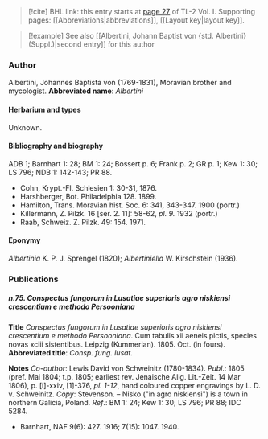 > [!cite] BHL link: this entry starts at [page 27](https://www.biodiversitylibrary.org/page/33120158) of TL-2 Vol. I.
> Supporting pages: [[Abbreviations|abbreviations]], [[Layout key|layout key]].

> [!example] See also [[Albertini, Johann Baptist von {std. Albertini} (Suppl.)|second entry]] for this author

### Author

Albertini, Johannes Baptista von (1769-1831), Moravian brother and mycologist. 
**Abbreviated name**: *Albertini*

#### Herbarium and types

Unknown.

#### Bibliography and biography

ADB 1; Barnhart 1: 28; BM 1: 24; Bossert p. 6; Frank p. 2; GR p. 1; Kew 1: 30; LS 796; NDB 1: 142-143; PR 88.
- Cohn, Krypt.-Fl. Schlesien 1: 30-31, 1876.
- Harshberger, Bot. Philadelphia 128. 1899.
- Hamilton, Trans. Moravian hist. Soc. 6: 341, 343-347. 1900 (portr.)
- Killermann, Z. Pilzk. 16 \[ser. 2. 11\]: 58-62, *pl. 9.* 1932 (portr.)
- Raab, Schweiz. Z. Pilzk. 49: 154. 1971.

#### Eponymy

*Albertinia* K. P. J. Sprengel (1820); *Albertiniella* W. Kirschstein (1936).

### Publications

##### n.75. Conspectus fungorum in Lusatiae superioris agro niskiensi crescentium e methodo Persooniana

**Title**
*Conspectus fungorum in Lusatiae superioris agro niskiensi crescentium e methodo Persooniana*. Cum tabulis xii aeneis pictis, species novas xciii sistentibus. Leipzig (Kummerian). 1805. Oct. (in fours).
**Abbreviated title**: *Consp. fung. lusat.*

**Notes**
*Co-author*: Lewis David von Schweinitz (1780-1834).
*Publ*.: 1805 (pref. Mai 1804; t.p. 1805; earliest rev. Jenaische Allg. Lit.-Zeit. 14 Mar 1806), p. \[i\]-xxiv, \[1\]-376, *pl. 1-12*, hand coloured copper engravings by L. D. v. Schweinitz. *Copy*: Stevenson. – Nisko ("in agro niskiensi") is a town in northern Galicia, Poland.
*Ref*.: BM 1: 24; Kew 1: 30; LS 796; PR 88; IDC 5284.
- Barnhart, NAF 9(6): 427. 1916; 7(15): 1047. 1940.

